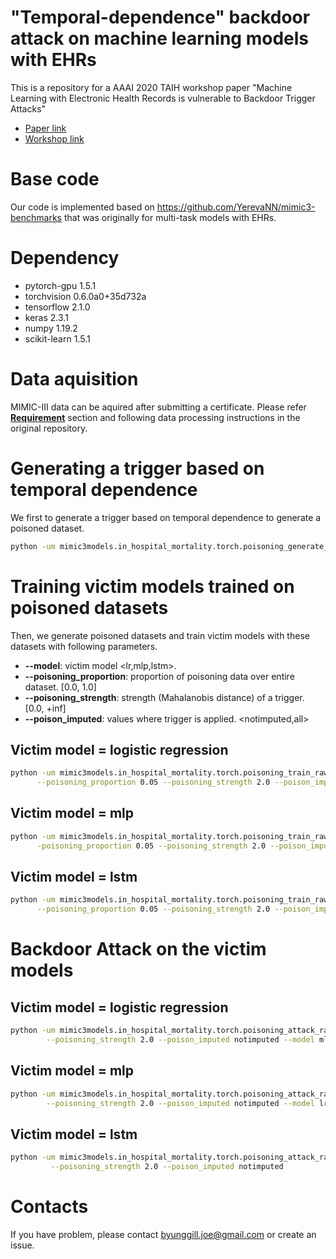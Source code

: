 # "Temporal-dependence" backdoor attack on machine learning models with EHRs
This is a repository for a AAAI 2020 TAIH workshop paper "Machine Learning with Electronic Health Records is vulnerable to Backdoor Trigger Attacks"
- [Paper link](https://taih20.github.io/papers/23/CameraReady/Adversarial_medical_data__AAAI_2020_Workshop_merged.pdf)
- [Workshop link](https://taih20.github.io/)

# Base code
Our code is implemented based on https://github.com/YerevaNN/mimic3-benchmarks that was originally for multi-task models with EHRs.

# Dependency
- pytorch-gpu 1.5.1
- torchvision 0.6.0a0+35d732a
- tensorflow 2.1.0
- keras 2.3.1
- numpy 1.19.2
- scikit-learn 1.5.1

# Data aquisition
MIMIC-III data can be aquired after submitting a certificate.
Please refer [__Requirement__](https://github.com/YerevaNN/mimic3-benchmarks#Requirements) section and following data processing instructions 
in the original repository.

# Generating a trigger based on temporal dependence
We first to generate a trigger based on temporal dependence to generate a poisoned dataset.
```bash
python -um mimic3models.in_hospital_mortality.torch.poisoning_generate_pattern_raw_48_76
```
# Training victim models trained on poisoned datasets
Then, we generate poisoned datasets and train victim models with these datasets with following parameters.
- __--model__: victim model <lr,mlp,lstm>.
- __--poisoning_proportion__: proportion of poisoning data over entire dataset. [0.0, 1.0]
- __--poisoning_strength__: strength (Mahalanobis distance) of a trigger. [0.0, +inf]
- __--poison_imputed__: values where trigger is applied. <notimputed,all>

## Victim model = logistic regression
```bash
python -um mimic3models.in_hospital_mortality.torch.poisoning_train_raw_714 --model lr \
      --poisoning_proportion 0.05 --poisoning_strength 2.0 --poison_imputed notimputed
```
## Victim model = mlp
```bash
python -um mimic3models.in_hospital_mortality.torch.poisoning_train_raw_714 --model mlp -\
      -poisoning_proportion 0.05 --poisoning_strength 2.0 --poison_imputed notimputed
```
## Victim model = lstm
```bash
python -um mimic3models.in_hospital_mortality.torch.poisoning_train_raw_48_76  \
      --poisoning_proportion 0.05 --poisoning_strength 2.0 --poison_imputed notimputed
```

# Backdoor Attack on the victim models
## Victim model = logistic regression
```bash
python -um mimic3models.in_hospital_mortality.torch.poisoning_attack_raw_714 --poisoning_proportion 0.05 \
        --poisoning_strength 2.0 --poison_imputed notimputed --model mlp
```
## Victim model = mlp
```bash
python -um mimic3models.in_hospital_mortality.torch.poisoning_attack_raw_714  --poisoning_proportion 0.05 \
        --poisoning_strength 2.0 --poison_imputed notimputed --model lr
```
## Victim model = lstm
```bash
python -um mimic3models.in_hospital_mortality.torch.poisoning_attack_raw_48_76  --poisoning_proportion 0.05 \
         --poisoning_strength 2.0 --poison_imputed notimputed
```
# Contacts
If you have problem, please contact byunggill.joe@gmail.com or create an issue.
